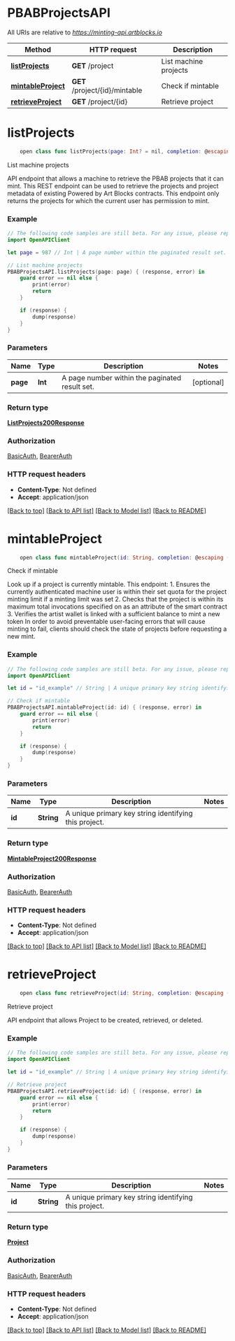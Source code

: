 # PBABProjectsAPI

All URIs are relative to *https://minting-api.artblocks.io*

Method | HTTP request | Description
------------- | ------------- | -------------
[**listProjects**](PBABProjectsAPI.md#listprojects) | **GET** /project | List machine projects
[**mintableProject**](PBABProjectsAPI.md#mintableproject) | **GET** /project/{id}/mintable | Check if mintable
[**retrieveProject**](PBABProjectsAPI.md#retrieveproject) | **GET** /project/{id} | Retrieve project


# **listProjects**
```swift
    open class func listProjects(page: Int? = nil, completion: @escaping (_ data: ListProjects200Response?, _ error: Error?) -> Void)
```

List machine projects

API endpoint that allows a machine to retrieve the PBAB projects that it can mint.  This REST endpoint can be used to retrieve the projects and project metadata of existing Powered by Art Blocks contracts. This endpoint only returns the projects for which the current user has permission to mint.

### Example
```swift
// The following code samples are still beta. For any issue, please report via http://github.com/OpenAPITools/openapi-generator/issues/new
import OpenAPIClient

let page = 987 // Int | A page number within the paginated result set. (optional)

// List machine projects
PBABProjectsAPI.listProjects(page: page) { (response, error) in
    guard error == nil else {
        print(error)
        return
    }

    if (response) {
        dump(response)
    }
}
```

### Parameters

Name | Type | Description  | Notes
------------- | ------------- | ------------- | -------------
 **page** | **Int** | A page number within the paginated result set. | [optional] 

### Return type

[**ListProjects200Response**](ListProjects200Response.md)

### Authorization

[BasicAuth](../README.md#BasicAuth), [BearerAuth](../README.md#BearerAuth)

### HTTP request headers

 - **Content-Type**: Not defined
 - **Accept**: application/json

[[Back to top]](#) [[Back to API list]](../README.md#documentation-for-api-endpoints) [[Back to Model list]](../README.md#documentation-for-models) [[Back to README]](../README.md)

# **mintableProject**
```swift
    open class func mintableProject(id: String, completion: @escaping (_ data: MintableProject200Response?, _ error: Error?) -> Void)
```

Check if mintable

Look up if a project is currently mintable. This endpoint:  1. Ensures the currently authenticated machine user is within their set quota for the project minting limit if a minting limit was set 2. Checks that the project is within its maximum total invocations specified on as an attribute of the smart contract 3. Verifies the artist wallet is linked with a sufficient balance to mint a new token  In order to avoid preventable user-facing errors that will cause minting to fail, clients should check the state of projects before requesting a new mint. 

### Example
```swift
// The following code samples are still beta. For any issue, please report via http://github.com/OpenAPITools/openapi-generator/issues/new
import OpenAPIClient

let id = "id_example" // String | A unique primary key string identifying this project.

// Check if mintable
PBABProjectsAPI.mintableProject(id: id) { (response, error) in
    guard error == nil else {
        print(error)
        return
    }

    if (response) {
        dump(response)
    }
}
```

### Parameters

Name | Type | Description  | Notes
------------- | ------------- | ------------- | -------------
 **id** | **String** | A unique primary key string identifying this project. | 

### Return type

[**MintableProject200Response**](MintableProject200Response.md)

### Authorization

[BasicAuth](../README.md#BasicAuth), [BearerAuth](../README.md#BearerAuth)

### HTTP request headers

 - **Content-Type**: Not defined
 - **Accept**: application/json

[[Back to top]](#) [[Back to API list]](../README.md#documentation-for-api-endpoints) [[Back to Model list]](../README.md#documentation-for-models) [[Back to README]](../README.md)

# **retrieveProject**
```swift
    open class func retrieveProject(id: String, completion: @escaping (_ data: Project?, _ error: Error?) -> Void)
```

Retrieve project

API endpoint that allows Project to be created, retrieved, or deleted.

### Example
```swift
// The following code samples are still beta. For any issue, please report via http://github.com/OpenAPITools/openapi-generator/issues/new
import OpenAPIClient

let id = "id_example" // String | A unique primary key string identifying this project.

// Retrieve project
PBABProjectsAPI.retrieveProject(id: id) { (response, error) in
    guard error == nil else {
        print(error)
        return
    }

    if (response) {
        dump(response)
    }
}
```

### Parameters

Name | Type | Description  | Notes
------------- | ------------- | ------------- | -------------
 **id** | **String** | A unique primary key string identifying this project. | 

### Return type

[**Project**](Project.md)

### Authorization

[BasicAuth](../README.md#BasicAuth), [BearerAuth](../README.md#BearerAuth)

### HTTP request headers

 - **Content-Type**: Not defined
 - **Accept**: application/json

[[Back to top]](#) [[Back to API list]](../README.md#documentation-for-api-endpoints) [[Back to Model list]](../README.md#documentation-for-models) [[Back to README]](../README.md)

